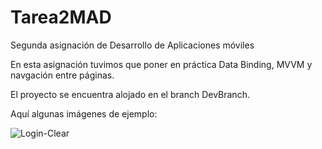 # Tarea2MAD
Segunda asignación de Desarrollo de Aplicaciones móviles

En esta asignación tuvimos que poner en práctica Data Binding, MVVM y navgación entre páginas.

El proyecto se encuentra alojado en el branch DevBranch.

Aquí algunas imágenes de ejemplo:

![Login-Clear](Login-Clear.jpeg)

